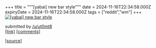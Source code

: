+++
title = """[yabai] new bar style"""
date = 2024-11-16T22:34:58.000Z
expiryDate = 2024-11-16T22:34:58.000Z
tags = ["reddit","wm"]
+++
[![[yabai] new bar style](https://b.thumbs.redditmedia.com/5j780ylz3RIiwyG4RWqvTna-YuKxEYv4vYB7gWXu_Jw.jpg "[yabai] new bar style")](https://www.reddit.com/r/unixporn/comments/1gsyw4c/yabai_new_bar_style/)

submitted by [/u/ut0mt8](https://www.reddit.com/user/ut0mt8)  
[\[link\]](https://www.reddit.com/gallery/1gsyw4c) [\[comments\]](https://www.reddit.com/r/unixporn/comments/1gsyw4c/yabai_new_bar_style/)

[[source]](https://www.reddit.com/r/unixporn/comments/1gsyw4c/yabai_new_bar_style/)
